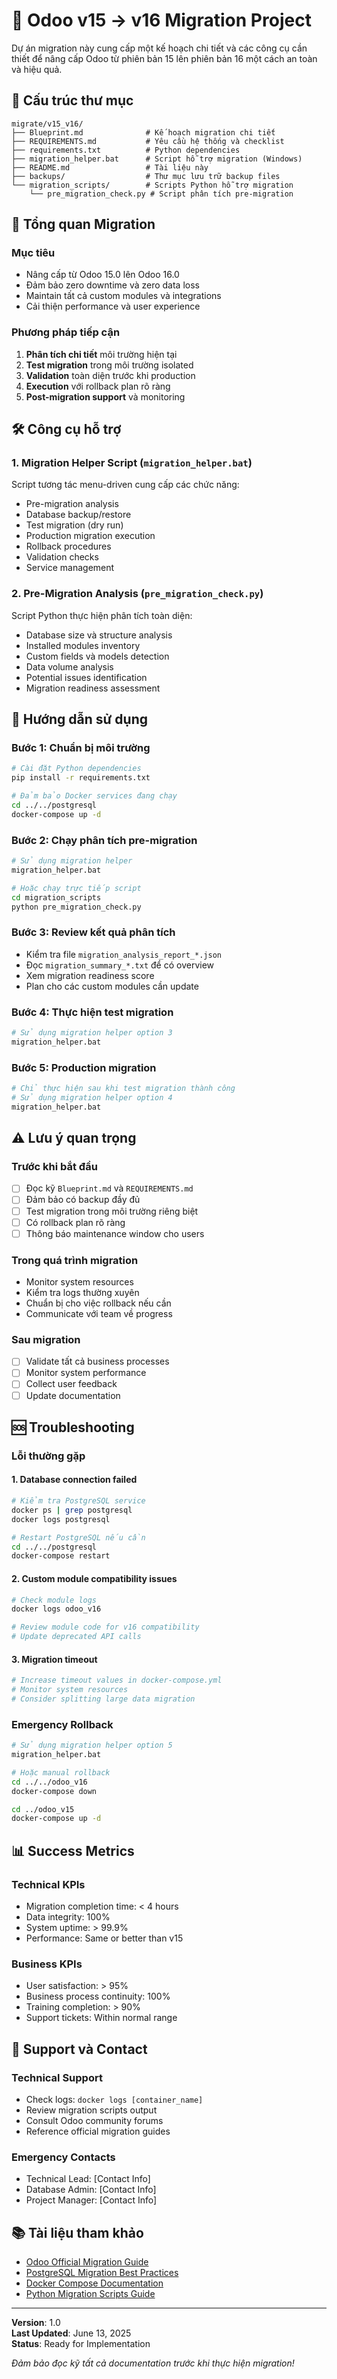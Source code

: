 # 🚀 Odoo v15 → v16 Migration Project

Dự án migration này cung cấp một kế hoạch chi tiết và các công cụ cần thiết để nâng cấp Odoo từ phiên bản 15 lên phiên bản 16 một cách an toàn và hiệu quả.

## 📁 Cấu trúc thư mục

```
migrate/v15_v16/
├── Blueprint.md              # Kế hoạch migration chi tiết
├── REQUIREMENTS.md           # Yêu cầu hệ thống và checklist
├── requirements.txt          # Python dependencies
├── migration_helper.bat      # Script hỗ trợ migration (Windows)
├── README.md                 # Tài liệu này
├── backups/                  # Thư mục lưu trữ backup files
└── migration_scripts/        # Scripts Python hỗ trợ migration
    └── pre_migration_check.py # Script phân tích pre-migration
```

## 🎯 Tổng quan Migration

### Mục tiêu
- Nâng cấp từ Odoo 15.0 lên Odoo 16.0
- Đảm bảo zero downtime và zero data loss
- Maintain tất cả custom modules và integrations
- Cải thiện performance và user experience

### Phương pháp tiếp cận
1. **Phân tích chi tiết** môi trường hiện tại
2. **Test migration** trong môi trường isolated
3. **Validation** toàn diện trước khi production
4. **Execution** với rollback plan rõ ràng
5. **Post-migration support** và monitoring

## 🛠️ Công cụ hỗ trợ

### 1. Migration Helper Script (`migration_helper.bat`)
Script tương tác menu-driven cung cấp các chức năng:
- Pre-migration analysis
- Database backup/restore
- Test migration (dry run)
- Production migration execution
- Rollback procedures
- Validation checks
- Service management

### 2. Pre-Migration Analysis (`pre_migration_check.py`)
Script Python thực hiện phân tích toàn diện:
- Database size và structure analysis
- Installed modules inventory
- Custom fields và models detection
- Data volume analysis
- Potential issues identification
- Migration readiness assessment

## 🚀 Hướng dẫn sử dụng

### Bước 1: Chuẩn bị môi trường
```bash
# Cài đặt Python dependencies
pip install -r requirements.txt

# Đảm bảo Docker services đang chạy
cd ../../postgresql
docker-compose up -d
```

### Bước 2: Chạy phân tích pre-migration
```bash
# Sử dụng migration helper
migration_helper.bat

# Hoặc chạy trực tiếp script
cd migration_scripts
python pre_migration_check.py
```

### Bước 3: Review kết quả phân tích
- Kiểm tra file `migration_analysis_report_*.json`
- Đọc `migration_summary_*.txt` để có overview
- Xem migration readiness score
- Plan cho các custom modules cần update

### Bước 4: Thực hiện test migration
```bash
# Sử dụng migration helper option 3
migration_helper.bat
```

### Bước 5: Production migration
```bash
# Chỉ thực hiện sau khi test migration thành công
# Sử dụng migration helper option 4
migration_helper.bat
```

## ⚠️ Lưu ý quan trọng

### Trước khi bắt đầu
- [ ] Đọc kỹ `Blueprint.md` và `REQUIREMENTS.md`
- [ ] Đảm bảo có backup đầy đủ
- [ ] Test migration trong môi trường riêng biệt
- [ ] Có rollback plan rõ ràng
- [ ] Thông báo maintenance window cho users

### Trong quá trình migration
- Monitor system resources
- Kiểm tra logs thường xuyên
- Chuẩn bị cho việc rollback nếu cần
- Communicate với team về progress

### Sau migration
- [ ] Validate tất cả business processes
- [ ] Monitor system performance
- [ ] Collect user feedback
- [ ] Update documentation

## 🆘 Troubleshooting

### Lỗi thường gặp

#### 1. Database connection failed
```bash
# Kiểm tra PostgreSQL service
docker ps | grep postgresql
docker logs postgresql

# Restart PostgreSQL nếu cần
cd ../../postgresql
docker-compose restart
```

#### 2. Custom module compatibility issues
```bash
# Check module logs
docker logs odoo_v16

# Review module code for v16 compatibility
# Update deprecated API calls
```

#### 3. Migration timeout
```bash
# Increase timeout values in docker-compose.yml
# Monitor system resources
# Consider splitting large data migration
```

### Emergency Rollback
```bash
# Sử dụng migration helper option 5
migration_helper.bat

# Hoặc manual rollback
cd ../../odoo_v16
docker-compose down

cd ../odoo_v15
docker-compose up -d
```

## 📊 Success Metrics

### Technical KPIs
- Migration completion time: < 4 hours
- Data integrity: 100%
- System uptime: > 99.9%
- Performance: Same or better than v15

### Business KPIs
- User satisfaction: > 95%
- Business process continuity: 100%
- Training completion: > 90%
- Support tickets: Within normal range

## 🤝 Support và Contact

### Technical Support
- Check logs: `docker logs [container_name]`
- Review migration scripts output
- Consult Odoo community forums
- Reference official migration guides

### Emergency Contacts
- Technical Lead: [Contact Info]
- Database Admin: [Contact Info]
- Project Manager: [Contact Info]

## 📚 Tài liệu tham khảo

- [Odoo Official Migration Guide](https://www.odoo.com/documentation/16.0/administration/upgrade.html)
- [PostgreSQL Migration Best Practices](https://www.postgresql.org/docs/current/backup.html)
- [Docker Compose Documentation](https://docs.docker.com/compose/)
- [Python Migration Scripts Guide](./migration_scripts/README.md)

---

**Version**: 1.0  
**Last Updated**: June 13, 2025  
**Status**: Ready for Implementation  

*Đảm bảo đọc kỹ tất cả documentation trước khi thực hiện migration!*

